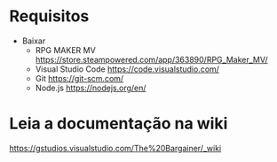 # Requisitos

- Baixar
  - RPG MAKER MV https://store.steampowered.com/app/363890/RPG_Maker_MV/
  - Visual Studio Code https://code.visualstudio.com/
  - Git https://git-scm.com/
  - Node.js https://nodejs.org/en/

# Leia a documentação na wiki
https://gstudios.visualstudio.com/The%20Bargainer/_wiki